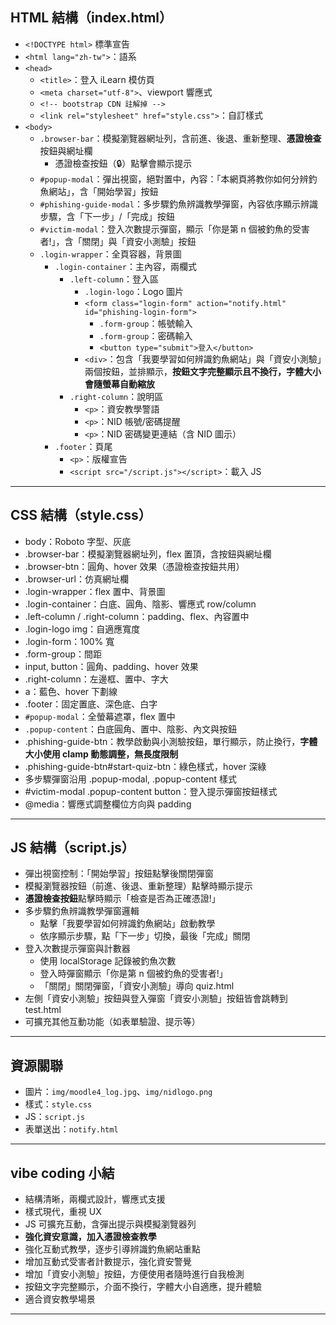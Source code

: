 ## **HTML 結構（index.html）**

- `<!DOCTYPE html>` 標準宣告
- `<html lang="zh-tw">`：語系
- `<head>`
    - `<title>`：登入 iLearn 模仿頁
    - `<meta charset="utf-8">`、viewport 響應式
    - `<!-- bootstrap CDN 註解掉 -->`
    - `<link rel="stylesheet" href="style.css">`：自訂樣式
- `<body>`
    - `.browser-bar`：模擬瀏覽器網址列，含前進、後退、重新整理、**憑證檢查**按鈕與網址欄
        - 憑證檢查按鈕（🔒）點擊會顯示提示
    - `#popup-modal`：彈出視窗，絕對置中，內容：「本網頁將教你如何分辨釣魚網站」，含「開始學習」按鈕
    - `#phishing-guide-modal`：多步驟釣魚辨識教學彈窗，內容依序顯示辨識步驟，含「下一步」/「完成」按鈕
    - `#victim-modal`：登入次數提示彈窗，顯示「你是第 n 個被釣魚的受害者!」，含「關閉」與「資安小測驗」按鈕
    - `.login-wrapper`：全頁容器，背景圖
        - `.login-container`：主內容，兩欄式
            - `.left-column`：登入區
                - `.login-logo`：Logo 圖片
                - `<form class="login-form" action="notify.html" id="phishing-login-form">`
                    - `.form-group`：帳號輸入
                    - `.form-group`：密碼輸入
                    - `<button type="submit">登入</button>`
                - `<div>`：包含「我要學習如何辨識釣魚網站」與「資安小測驗」兩個按鈕，並排顯示，**按鈕文字完整顯示且不換行，字體大小會隨螢幕自動縮放**
            - `.right-column`：說明區
                - `<p>`：資安教學警語
                - `<p>`：NID 帳號/密碼提醒
                - `<p>`：NID 密碼變更連結（含 NID 圖示）
        - `.footer`：頁尾
            - `<p>`：版權宣告
            - `<script src="/script.js"></script>`：載入 JS

---

## **CSS 結構（style.css）**

- body：Roboto 字型、灰底
- .browser-bar：模擬瀏覽器網址列，flex 置頂，含按鈕與網址欄
- .browser-btn：圓角、hover 效果（憑證檢查按鈕共用）
- .browser-url：仿真網址欄
- .login-wrapper：flex 置中、背景圖
- .login-container：白底、圓角、陰影、響應式 row/column
- .left-column / .right-column：padding、flex、內容置中
- .login-logo img：自適應寬度
- .login-form：100% 寬
- .form-group：間距
- input, button：圓角、padding、hover 效果
- .right-column：左邊框、置中、字大
- a：藍色、hover 下劃線
- .footer：固定置底、深色底、白字
- `#popup-modal`：全螢幕遮罩，flex 置中
- `.popup-content`：白底圓角、置中、陰影、內文與按鈕
- .phishing-guide-btn：教學啟動與小測驗按鈕，單行顯示，防止換行，**字體大小使用 clamp 動態調整，無長度限制**
- .phishing-guide-btn#start-quiz-btn：綠色樣式，hover 深綠
- 多步驟彈窗沿用 .popup-modal, .popup-content 樣式
- #victim-modal .popup-content button：登入提示彈窗按鈕樣式
- @media：響應式調整欄位方向與 padding

---

## **JS 結構（script.js）**

- 彈出視窗控制：「開始學習」按鈕點擊後關閉彈窗
- 模擬瀏覽器按鈕（前進、後退、重新整理）點擊時顯示提示
- **憑證檢查按鈕**點擊時顯示「檢查是否為正確憑證!」
- 多步驟釣魚辨識教學彈窗邏輯
    - 點擊「我要學習如何辨識釣魚網站」啟動教學
    - 依序顯示步驟，點「下一步」切換，最後「完成」關閉
- 登入次數提示彈窗與計數器
    - 使用 localStorage 記錄被釣魚次數
    - 登入時彈窗顯示「你是第 n 個被釣魚的受害者!」
    - 「關閉」關閉彈窗，「資安小測驗」導向 quiz.html
- 左側「資安小測驗」按鈕與登入彈窗「資安小測驗」按鈕皆會跳轉到 test.html
- 可擴充其他互動功能（如表單驗證、提示等）

---

## **資源關聯**

- 圖片：`img/moodle4_log.jpg`、`img/nidlogo.png`
- 樣式：`style.css`
- JS：`script.js`
- 表單送出：`notify.html`

---

## **vibe coding 小結**

- 結構清晰，兩欄式設計，響應式支援
- 樣式現代，重視 UX
- JS 可擴充互動，含彈出提示與模擬瀏覽器列
- **強化資安意識，加入憑證檢查教學**
- 強化互動式教學，逐步引導辨識釣魚網站重點
- 增加互動式受害者計數提示，強化資安警覺
- 增加「資安小測驗」按鈕，方便使用者隨時進行自我檢測
- 按鈕文字完整顯示，介面不換行，字體大小自適應，提升體驗
- 適合資安教學場景

---